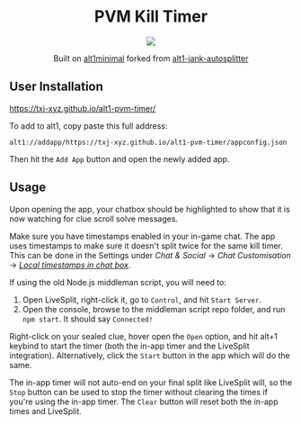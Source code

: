 <div align="center">
<h1>PVM Kill Timer</h1>

<p>
	<img src="https://l.txj-dev.xyz/705tK"/>
</p>

Built on [alt1minimal](https://github.com/skillbert/alt1minimal/) forked from [alt1-jank-autosplitter](https://californ1a.github.io/alt1-jank-autosplitter/)

</div>

## User Installation

https://txj-xyz.github.io/alt1-pvm-timer/

To add to alt1, copy paste this full address:

    alt1://addapp/https://txj-xyz.github.io/alt1-pvm-timer/appconfig.json

Then hit the `Add App` button and open the newly added app.

## Usage

Upon opening the app, your chatbox should be highlighted to show that it is now watching for clue scroll solve messages.

Make sure you have timestamps enabled in your in-game chat. The app uses timestamps to make sure it doesn't split twice for the same kill timer. This can be done in the Settings under *Chat & Social* -> *Chat Customisation* -> *[Local timestamps in chat box](https://i.imgur.com/Tbry2Rp.png)*.

If using the old Node.js middleman script, you will need to:

1. Open LiveSplit, right-click it, go to `Control`, and hit `Start Server`.
2. Open the console, browse to the middleman script repo folder, and run `npm start`. It should say `Connected!`

Right-click on your sealed clue, hover open the `Open` option, and hit alt+1 keybind to start the timer (both the in-app timer and the LiveSplit integration). Alternatively, click the `Start` button in the app which will do the same.

The in-app timer will not auto-end on your final split like LiveSplit will, so the `Stop` button can be used to stop the timer without clearing the times if you're using the in-app timer. The `Clear` button will reset both the in-app times and LiveSplit.